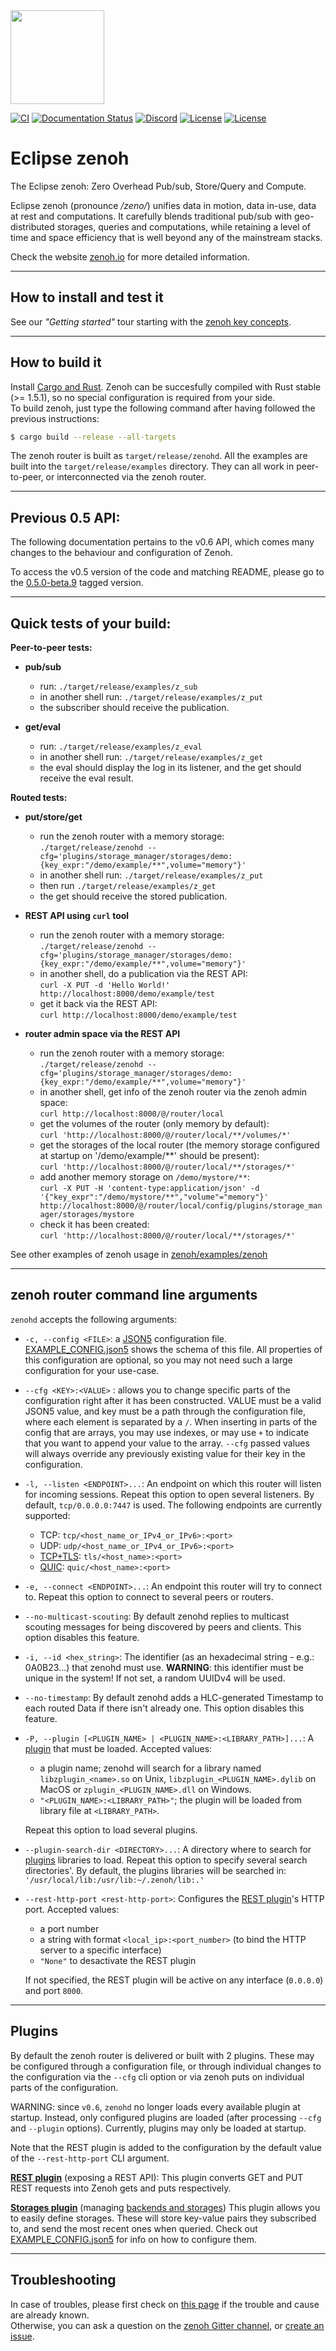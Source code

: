 <img src="http://zenoh.io/img/zenoh-dragon-small.png" height="150">

[![CI](https://github.com/eclipse-zenoh/zenoh/workflows/CI/badge.svg)](https://github.com/eclipse-zenoh/zenoh/actions?query=workflow%3A%22CI%22)
[![Documentation Status](https://readthedocs.org/projects/zenoh-rust/badge/?version=latest)](https://zenoh-rust.readthedocs.io/en/latest/?badge=latest)
[![Discord](https://img.shields.io/badge/chat-on%20discord-blue)](https://discord.gg/vSDSpqnbkm)
[![License](https://img.shields.io/badge/License-EPL%202.0-blue)](https://choosealicense.com/licenses/epl-2.0/)
[![License](https://img.shields.io/badge/License-Apache%202.0-blue.svg)](https://opensource.org/licenses/Apache-2.0)

# Eclipse zenoh
The Eclipse zenoh: Zero Overhead Pub/sub, Store/Query and Compute.

Eclipse zenoh (pronounce _/zeno/_) unifies data in motion, data in-use, data at rest and computations. It carefully blends traditional pub/sub with geo-distributed storages, queries and computations, while retaining a level of time and space efficiency that is well beyond any of the mainstream stacks.

Check the website [zenoh.io](http://zenoh.io) for more detailed information.

-------------------------------
## How to install and test it

See our _"Getting started"_ tour starting with the [zenoh key concepts](https://zenoh.io/docs/getting-started/key-concepts/).

-------------------------------
## How to build it

Install [Cargo and Rust](https://doc.rust-lang.org/cargo/getting-started/installation.html). Zenoh can be succesfully compiled with Rust stable (>= 1.5.1), so no special configuration is required from your side.  
To build zenoh, just type the following command after having followed the previous instructions:

```bash
$ cargo build --release --all-targets
```

The zenoh router is built as `target/release/zenohd`. All the examples are built into the `target/release/examples` directory. They can all work in peer-to-peer, or interconnected via the zenoh router.

-------------------------------
## Previous 0.5 API:
The following documentation pertains to the v0.6 API, which comes many changes to the behaviour and configuration of Zenoh. 

To access the v0.5 version of the code and matching README, please go to the [0.5.0-beta.9](https://github.com/eclipse-zenoh/zenoh/tree/0.5.0-beta.9) tagged version.

-------------------------------
## Quick tests of your build:

**Peer-to-peer tests:**

 - **pub/sub**
    - run: `./target/release/examples/z_sub`
    - in another shell run: `./target/release/examples/z_put`
    - the subscriber should receive the publication.

 - **get/eval**
    - run: `./target/release/examples/z_eval`
    - in another shell run: `./target/release/examples/z_get`
    - the eval should display the log in its listener, and the get should receive the eval result.

**Routed tests:**

 - **put/store/get**
    - run the zenoh router with a memory storage:  
      `./target/release/zenohd --cfg='plugins/storage_manager/storages/demo:{key_expr:"/demo/example/**",volume="memory"}'`
    - in another shell run: `./target/release/examples/z_put`
    - then run `./target/release/examples/z_get`
    - the get should receive the stored publication.

 - **REST API using `curl` tool**
    - run the zenoh router with a memory storage:  
      `./target/release/zenohd --cfg='plugins/storage_manager/storages/demo:{key_expr:"/demo/example/**",volume="memory"}'`
    - in another shell, do a publication via the REST API:  
      `curl -X PUT -d 'Hello World!' http://localhost:8000/demo/example/test`
    - get it back via the REST API:  
      `curl http://localhost:8000/demo/example/test`

  - **router admin space via the REST API**
    - run the zenoh router with a memory storage:  
      `./target/release/zenohd --cfg='plugins/storage_manager/storages/demo:{key_expr:"/demo/example/**",volume="memory"}'`
    - in another shell, get info of the zenoh router via the zenoh admin space:  
      `curl http://localhost:8000/@/router/local`
    - get the volumes of the router (only memory by default):  
      `curl 'http://localhost:8000/@/router/local/**/volumes/*'`
    - get the storages of the local router (the memory storage configured at startup on '/demo/example/**' should be present):  
     `curl 'http://localhost:8000/@/router/local/**/storages/*'`
    - add another memory storage on `/demo/mystore/**`:  
      `curl -X PUT -H 'content-type:application/json' -d '{"key_expr":"/demo/mystore/**","volume"="memory"}' http://localhost:8000/@/router/local/config/plugins/storage_manager/storages/mystore`
    - check it has been created:  
      `curl 'http://localhost:8000/@/router/local/**/storages/*'`


See other examples of zenoh usage in [zenoh/examples/zenoh](https://github.com/eclipse-zenoh/zenoh/tree/master/zenoh/examples/zenoh)

-------------------------------
## zenoh router command line arguments
`zenohd` accepts the following arguments:

  * `-c, --config <FILE>`: a [JSON5](https://json5.org) configuration file. [EXAMPLE_CONFIG.json5](https://github.com/eclipse-zenoh/zenoh/tree/master/EXAMPLE_CONFIG.json5) shows the schema of this file. All properties of this configuration are optional, so you may not need such a large configuration for your use-case.
  * `--cfg <KEY>:<VALUE>` : allows you to change specific parts of the configuration right after it has been constructed. VALUE must be a valid JSON5 value, and key must be a path through the configuration file, where each element is separated by a `/`. When inserting in parts of the config that are arrays, you may use indexes, or may use `+` to indicate that you want to append your value to the array. `--cfg` passed values will always override any previously existing value for their key in the configuration.
  * `-l, --listen <ENDPOINT>...`: An endpoint on which this router will listen for incoming sessions. 
    Repeat this option to open several listeners. By default, `tcp/0.0.0.0:7447` is used. The following endpoints are currently supported:
      - TCP: `tcp/<host_name_or_IPv4_or_IPv6>:<port>`
      - UDP: `udp/<host_name_or_IPv4_or_IPv6>:<port>`
      - [TCP+TLS](https://zenoh.io/docs/manual/tls/): `tls/<host_name>:<port>`
      - [QUIC](https://zenoh.io/docs/manual/quic/): `quic/<host_name>:<port>`
  * `-e, --connect <ENDPOINT>...`: An endpoint this router will try to connect to. Repeat this option to connect to several peers or routers.
  * `--no-multicast-scouting`: By default zenohd replies to multicast scouting messages for being discovered by peers and clients.
    This option disables this feature.
  * `-i, --id <hex_string>`: The identifier (as an hexadecimal string - e.g.: 0A0B23...) that zenohd must use.
     **WARNING**: this identifier must be unique in the system! If not set, a random UUIDv4 will be used.
  * `--no-timestamp`: By default zenohd adds a HLC-generated Timestamp to each routed Data if there isn't already one.
    This option disables this feature.
  * `-P, --plugin [<PLUGIN_NAME> | <PLUGIN_NAME>:<LIBRARY_PATH>]...`: A [plugin](https://zenoh.io/docs/manual/plugins/) that must be loaded. Accepted values:
     - a plugin name; zenohd will search for a library named `libzplugin_<name>.so` on Unix, `libzplugin_<PLUGIN_NAME>.dylib` on MacOS or `zplugin_<PLUGIN_NAME>.dll` on Windows.
     - `"<PLUGIN_NAME>:<LIBRARY_PATH>"`; the plugin will be loaded from library file at `<LIBRARY_PATH>`.

    Repeat this option to load several plugins.
  * `--plugin-search-dir <DIRECTORY>...`: A directory where to search for [plugins](https://zenoh.io/docs/manual/plugins/) libraries to load.
    Repeat this option to specify several search directories'. By default, the plugins libraries will be searched in:
    `'/usr/local/lib:/usr/lib:~/.zenoh/lib:.'`
  * `--rest-http-port <rest-http-port>`: Configures the [REST plugin](https://zenoh.io/docs/manual/plugin-http/)'s HTTP port. Accepted values:
      - a port number
      - a string with format `<local_ip>:<port_number>` (to bind the HTTP server to a specific interface)
      - `"None"` to desactivate the REST plugin

    If not specified, the REST plugin will be active on any interface (`0.0.0.0`) and port `8000`.

-------------------------------
## Plugins
By default the zenoh router is delivered or built with 2 plugins. These may be configured through a configuration file, or through individual changes to the configuration via the `--cfg` cli option or via zenoh puts on individual parts of the configuration.

WARNING: since `v0.6`, `zenohd` no longer loads every available plugin at startup. Instead, only configured plugins are loaded (after processing `--cfg` and `--plugin` options). Currently, plugins may only be loaded at startup.  

Note that the REST plugin is added to the configuration by the default value of the `--rest-http-port` CLI argument.

**[REST plugin](https://zenoh.io/docs/manual/plugin-http/)** (exposing a REST API):
This plugin converts GET and PUT REST requests into Zenoh gets and puts respectively.

**[Storages plugin](https://zenoh.io/docs/manual/plugin-storages/)** (managing [backends and storages](https://zenoh.io/docs/manual/backends/))
This plugin allows you to easily define storages. These will store key-value pairs they subscribed to, and send the most recent ones when queried. Check out [EXAMPLE_CONFIG.json5](https://github.com/eclipse-zenoh/zenoh/tree/master/EXAMPLE_CONFIG.json5) for info on how to configure them.

-------------------------------
## Troubleshooting

In case of troubles, please first check on [this page](https://zenoh.io/docs/getting-started/troubleshooting/) if the trouble and cause are already known.  
Otherwise, you can ask a question on the [zenoh Gitter channel](https://gitter.im/atolab/zenoh), or [create an issue](https://github.com/eclipse-zenoh/zenoh/issues).
